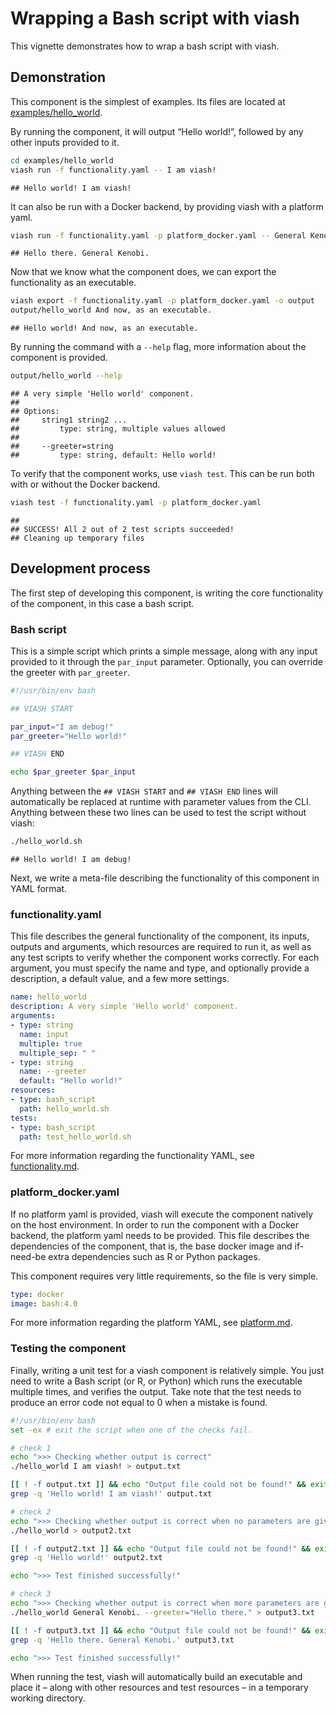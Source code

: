 Wrapping a Bash script with viash
================

This vignette demonstrates how to wrap a bash script with viash.

## Demonstration

This component is the simplest of examples. Its files are located at
[examples/hello\_world](examples/hello_world).

By running the component, it will output “Hello world\!”, followed by
any other inputs provided to it.

``` bash
cd examples/hello_world
viash run -f functionality.yaml -- I am viash!
```

    ## Hello world! I am viash!

It can also be run with a Docker backend, by providing viash with a
platform
yaml.

``` bash
viash run -f functionality.yaml -p platform_docker.yaml -- General Kenobi. --greeter="Hello there."
```

    ## Hello there. General Kenobi.

Now that we know what the component does, we can export the
functionality as an executable.

``` bash
viash export -f functionality.yaml -p platform_docker.yaml -o output
output/hello_world And now, as an executable.
```

    ## Hello world! And now, as an executable.

By running the command with a `--help` flag, more information about the
component is provided.

``` bash
output/hello_world --help
```

    ## A very simple 'Hello world' component.
    ## 
    ## Options:
    ##     string1 string2 ...
    ##         type: string, multiple values allowed
    ## 
    ##     --greeter=string
    ##         type: string, default: Hello world!

To verify that the component works, use `viash test`. This can be run
both with or without the Docker backend.

``` bash
viash test -f functionality.yaml -p platform_docker.yaml
```

    ## 
    ## SUCCESS! All 2 out of 2 test scripts succeeded!
    ## Cleaning up temporary files

## Development process

The first step of developing this component, is writing the core
functionality of the component, in this case a bash script.

### Bash script

This is a simple script which prints a simple message, along with any
input provided to it through the `par_input` parameter. Optionally, you
can override the greeter with `par_greeter`.

``` bash
#!/usr/bin/env bash

## VIASH START

par_input="I am debug!"
par_greeter="Hello world!"

## VIASH END

echo $par_greeter $par_input
```

Anything between the `## VIASH START` and `## VIASH END` lines will
automatically be replaced at runtime with parameter values from the CLI.
Anything between these two lines can be used to test the script without
viash:

``` bash
./hello_world.sh
```

    ## Hello world! I am debug!

Next, we write a meta-file describing the functionality of this
component in YAML format.

### functionality.yaml

This file describes the general functionality of the component, its
inputs, outputs and arguments, which resources are required to run it,
as well as any test scripts to verify whether the component works
correctly. For each argument, you must specify the name and type, and
optionally provide a description, a default value, and a few more
settings.

``` yaml
name: hello_world
description: A very simple 'Hello world' component.
arguments:
- type: string
  name: input
  multiple: true
  multiple_sep: " "
- type: string
  name: --greeter
  default: "Hello world!"
resources:
- type: bash_script
  path: hello_world.sh
tests:
- type: bash_script
  path: test_hello_world.sh
```

For more information regarding the functionality YAML, see
[functionality.md](functionality.md).

### platform\_docker.yaml

If no platform yaml is provided, viash will execute the component
natively on the host environment. In order to run the component with a
Docker backend, the platform yaml needs to be provided. This file
describes the dependencies of the component, that is, the base docker
image and if-need-be extra dependencies such as R or Python packages.

This component requires very little requirements, so the file is very
simple.

``` yaml
type: docker
image: bash:4.0
```

For more information regarding the platform YAML, see
[platform.md](platform.md).

### Testing the component

Finally, writing a unit test for a viash component is relatively simple.
You just need to write a Bash script (or R, or Python) which runs the
executable multiple times, and verifies the output. Take note that the
test needs to produce an error code not equal to 0 when a mistake is
found.

``` bash
#!/usr/bin/env bash
set -ex # exit the script when one of the checks fail.

# check 1
echo ">>> Checking whether output is correct"
./hello_world I am viash! > output.txt

[[ ! -f output.txt ]] && echo "Output file could not be found!" && exit 1
grep -q 'Hello world! I am viash!' output.txt

# check 2
echo ">>> Checking whether output is correct when no parameters are given"
./hello_world > output2.txt

[[ ! -f output2.txt ]] && echo "Output file could not be found!" && exit 1
grep -q 'Hello world!' output2.txt

echo ">>> Test finished successfully!"

# check 3
echo ">>> Checking whether output is correct when more parameters are given"
./hello_world General Kenobi. --greeter="Hello there." > output3.txt

[[ ! -f output3.txt ]] && echo "Output file could not be found!" && exit 1
grep -q 'Hello there. General Kenobi.' output3.txt

echo ">>> Test finished successfully!"
```

When running the test, viash will automatically build an executable and
place it – along with other resources and test resources – in a
temporary working directory.
